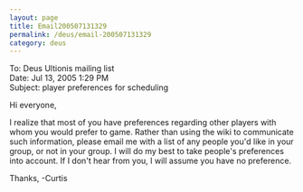 ```yaml
---
layout: page
title: Email200507131329
permalink: /deus/email-200507131329
category: deus
---
```

To: Deus Ultionis mailing list
<br>Date: Jul 13, 2005 1:29 PM
<br>Subject: player preferences for scheduling

Hi everyone,

I realize that most of you have preferences regarding other players
with whom you would prefer to game. Rather than using the wiki to
communicate such information, please email me with a list of any
people you'd like in your group, or not in your group. I will do my
best to take people's preferences into account. If I don't hear from
you, I will assume you have no preference.

Thanks,
-Curtis
